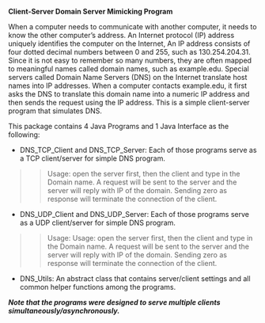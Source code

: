 **Client-Server Domain Server Mimicking Program**

When a computer needs to communicate with another computer, it needs to know the other computer’s address. An Internet protocol (IP) address uniquely identifies the computer on the Internet, An IP address consists of four dotted decimal numbers between 0 and 255, such as 130.254.204.31. Since it is not easy to remember so many numbers, they are often mapped to meaningful names called domain names, such as example.edu. Special servers called Domain Name Servers (DNS) on the Internet translate host names into IP addresses. When a computer contacts example.edu, it first asks the DNS to translate this domain name into a numeric IP address and then sends the request using the IP address. This is a simple client-server program that simulates DNS.

This package contains 4 Java Programs and 1 Java Interface as the following:

* DNS_TCP_Client and DNS_TCP_Server: Each of those programs serve as a TCP client/server for simple DNS program.
>> Usage: open the server first, then the client and type in the Domain name. A request will be sent to the server and the server will reply with IP of the domain. Sending zero as response will terminate the connection of the client.

* DNS_UDP_Client and DNS_UDP_Server: Each of those programs serve as a UDP client/server for simple DNS program.
>> Usage: Usage: open the server first, then the client and type in the Domain name. A request will be sent to the server and the server will reply with IP of the domain. Sending zero as response will terminate the connection of the client. 

* DNS_Utils: An abstract class that contains server/client settings and all common helper functions among the programs.

**_Note that the programs were designed to serve multiple clients simultaneously/asynchronously._**